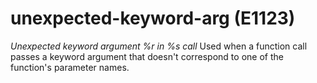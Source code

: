# unexpected-keyword-arg (E1123)
*Unexpected keyword argument %r in %s call* Used when a function call
passes a keyword argument that doesn't correspond to one of the
function's parameter names.
